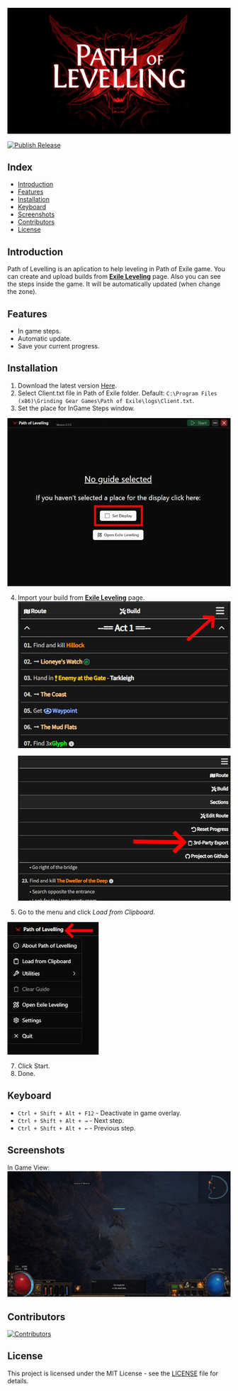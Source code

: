![alt text](/.github/images/banner.webp)

[![Publish Release](https://github.com/Kazte/path-of-levelling/actions/workflows/main.yml/badge.svg)](https://github.com/Kazte/path-of-levelling/actions/workflows/main.yml)

<h2>Index</h2>

- [Introduction](#introduction)
- [Features](#features)
- [Installation](#installation)
- [Keyboard](#keyboard)
- [Screenshots](#screenshots)
- [Contributors](#contributors)
- [License](#license)

## Introduction

Path of Levelling is an aplication to help leveling in Path of Exile game. You can create and upload builds from **[Exile Leveling](https://heartofphos.github.io/exile-leveling/)** page. Also you can see the steps inside the game. It will be automatically updated (when change the zone).

## Features

- In game steps.
- Automatic update.
- Save your current progress.

## Installation

1. Download the latest version [Here](https://github.com/Kazte/path-of-levelling/releases).
2. Select Client.txt file in Path of Exile folder. Default: `C:\Program Files (x86)\Grinding Gear Games\Path of Exile\logs\Client.txt`.
3. Set the place for InGame Steps window.

![Guide_02](/.github/images/image-03.webp)

4. Import your build from **[Exile Leveling](https://heartofphos.github.io/exile-leveling/)** page.
   ![Guide_01](/.github/images/image.webp)

   ![Guide_02](/.github/images/image-1.webp)

5. Go to the menu and click _Load from Clipboard_.

![Guide_03](/.github/images/image-2.webp)

7. Click Start.
8. Done.

## Keyboard

- `Ctrl + Shift + Alt + F12` - Deactivate in game overlay.
- `Ctrl + Shift + Alt + →` - Next step.
- `Ctrl + Shift + Alt + ←` - Previous step.

## Screenshots

In Game View:
![In game View](/.github/images/image-04.webp)

## Contributors

[![Contributors](https://contrib.rocks/image?repo=kazte/path-of-levelling)](https://github.com/kazte/path-of-levelling/graphs/contributors)

## License

This project is licensed under the MIT License - see the [LICENSE](LICENSE) file for details.
